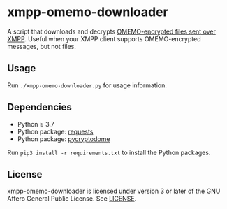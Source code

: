 xmpp-omemo-downloader
=====================

A script that downloads and decrypts [OMEMO-encrypted files sent over XMPP][1].
Useful when your XMPP client supports OMEMO-encrypted messages, but not files.

[1]: https://xmpp.org/extensions/inbox/omemo-media-sharing.html

Usage
-----

Run `./xmpp-omemo-downloader.py` for usage information.

Dependencies
------------

* Python ≥ 3.7
* Python package: [requests]
* Python package: [pycryptodome]

Run `pip3 install -r requirements.txt` to install the Python packages.

[pycryptodome]: https://pypi.org/project/pycryptodome
[requests]: https://pypi.org/project/requests

License
-------

xmpp-omemo-downloader is licensed under version 3 or later of the GNU Affero
General Public License. See [LICENSE](LICENSE).
